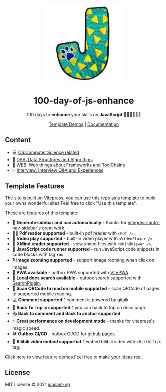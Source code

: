 <br>
<p align="center">
<a href="https://100js.jonsam.site" target="_blank">
<img src="./logo.png" alt="100js" height="250" width="250"/>
</a>
<h1 align="center">100-day-of-js-enhance</h1>
</p>

<p align="center">
100 days to <b>enhance</b> your skills on <b>JavaScript</b>.🧑‍💻👩‍💻👨‍💻
</p>

<p align="center">
  <a href="https://100js.jonsam.site/示例">Template Demos</a> | <a href="https://100js.jonsam.site">Documentation</a>
</p>

## Content

- 💻 [CS:Computer Science related](https://100js.jonsam.site/CS/开始上手)
- 🧮 [DSA: Data Structures and Algorithms](https://100js.jonsam.site/DSA/开始上手)
- 🔭 [WEB: Web things about Frameworks and ToolChains](https://100js.jonsam.site/WEB/开始上手)
- 💡 [Interview: Interview Q&A and Experiences](https://100js.jonsam.site/Interview/开始上手)

## Template Features

The site is built on [Vitepress](https://vitepress.vuejs.org/), you can use this repo as a template to build your owns wonderful sites.Feel free to click "Use this template".

These are features of this template:

- 📝 **Generate sidebar and nav automatically**  - thanks for [vitepress-auto-nav-sidebar](https://github.com/Merlin218/vitepress-auto-nav-sidebar)'s great work.
- 🧑‍💻 **Pdf reader supported** - built-in pdf reader with `<Pdf />`.
- 🎨 **Video play supported** - built-in video player with `<VideoPlayer />`.
- 🌈 **XMind reader supported** - view xmind files with `<XMindViewer />`.
- 🤹 **JavaScript code runner supported**  - run JavaScript code snippets in code blocks with tag `run`.
- 🎙 **Image zooming supported** - support image rooming when click on images.
- 🧮 **PWA available** - outbox PWA supported with [VitePWA](https://www.npmjs.com/package/vite-plugin-pwa).
- 📰 **Local docs search available** - outbox search supported with [SearchPlugin](https://www.npmjs.com/package/vitepress-plugin-search).
- 🌟 **Scan QRCode to read on mobile supported** - scan QRCode of pages to supported mobile reading.
- 💻 **Comment supported**：comment is powered by gitalk.
- 🎥 **Back To Top is supported**：you can back to top on docs page.
- 📤 **Back to comment and Back to anchor supported**.
- ⚡️ **Great performance on development mode** - thanks for vitepress's magic speed.
- 🛠 **Outbox CI/CD** - outbox CI/CD for github pages.
- 💐 **Bilibili video embed supported**：embed bilibili video with `<Bilibili/>` tag.

Click [here](https://100js.jonsam.site/示例) to view feature demos.Feel free to make your ideas real.

## License

MIT License © 2021 [jonsam-ng](https://github.com/jonsam-ng)
